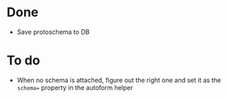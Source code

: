 # Done
- Save protoschema to DB

# To do
- When no schema is attached, figure out the right one and set it as the `schema=` property in the autoform helper
